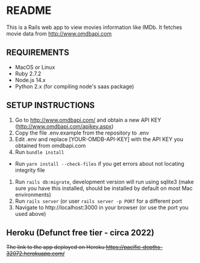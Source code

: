 # README

This is a Rails web app to view movies information like IMDb. It fetches movie data from http://www.omdbapi.com

## REQUIREMENTS

- MacOS or Linux
- Ruby 2.7.2
- Node.js 14.x
- Python 2.x (for compiling node's saas package)

## SETUP INSTRUCTIONS

1. Go to http://www.omdbapi.com/ and obtain a new API KEY (http://www.omdbapi.com/apikey.aspx)
2. Copy the file .env.example from the repository to .env
3. Edit .env and replace [YOUR-OMDB-API-KEY] with the API KEY you obtained from omdbapi.com
4. Run `bundle install`

- Run `yarn install --check-files` if you get errors about not locating integrity file

1. Run `rails db:migrate`, development version will run using sqlite3 (make sure you have this installed, should be installed by default on most Mac environments)
2. Run `rails server` (or user `rails server -p PORT` for a different port
3. Navigate to http://localhost:3000 in your browser (or use the port you used above)

## Heroku (Defunct free tier - circa 2022)

~~The link to the app deployed on Heroku
https://pacific-depths-32072.herokuapp.com/~~
